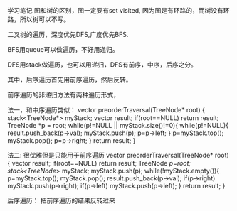学习笔记
图和树的区别，图一定要有set<int> visited, 因为图是有环路的，而树没有环路，所以树可以不写。
    
二叉树的遍历，深度优先DFS,广度优先BFS.

BFS用queue可以做遍历，不好用递归。

DFS用stack做遍历，也可以用递归，DFS有前序，中序，后序之分。

其中，后序遍历首先用前序遍历，然后反转。

前序遍历的非递归方法有两种遍历形式，

法一，和中序遍历类似：
    vector<int> preorderTraversal(TreeNode* root) {
        stack<TreeNode*> myStack;
        vector<int> result;
        if(root==NULL) return result;
        TreeNode *p = root;
        while(p!=NULL || myStack.size()!=0){
            while(p!=NULL){
                result.push_back(p->val);
                myStack.push(p);
                p=p->left;
            }
            p=myStack.top();
            myStack.pop();
            p=p->right;
        }
        return result;
    }

法二: 很优雅但是只能用于前序遍历
   vector<int> preorderTraversal(TreeNode* root) {
        vector<int> result;
        if(root==NULL) return result;
        TreeNode *p=root;
        stack<TreeNode*> myStack;
        myStack.push(p);
        while(!myStack.empty()){
            p=myStack.top();
            myStack.pop();
            result.push_back(p->val);
            if(p->right) myStack.push(p->right);
            if(p->left) myStack.push(p->left);
        }
        return result;
    }

后序遍历： 把前序遍历的结果反转过来
  
